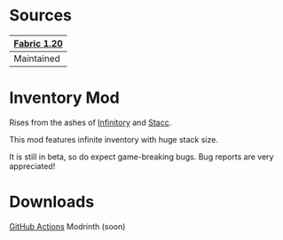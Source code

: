 # Sources
| [Fabric 1.20](https://github.com/NotAHero04/inventory-mod/tree/1.20) |
|----------------------------------------------------------------------|
| Maintained                                                           |

# Inventory Mod

Rises from the ashes of [Infinitory](https://github.com/Furgl/Infinitory) and [Stacc](https://github.com/Devan-Kerman/Stacc).

This mod features infinite inventory with huge stack size.

It is still in beta, so do expect game-breaking bugs. Bug reports are very appreciated!

# Downloads

[GitHub Actions](https://github.com/NotAHero04/inventory-mod/actions)
Modrinth (soon)
